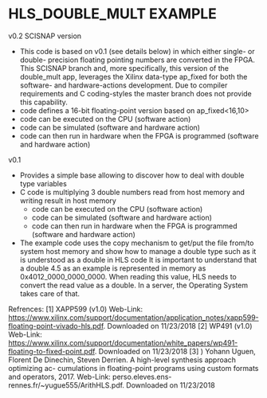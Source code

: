 # HLS_DOUBLE_MULT EXAMPLE

v0.2 SCISNAP version
* This code is based on v0.1 (see details below) in which either single- or double- precision floating pointing numbers are converted in the FPGA. This SCISNAP branch and, more specifically, this version of the double_mult app, leverages the Xilinx data-type ap_fixed for both the software- and hardware-actions development. Due to compiler requirements and C coding-styles the master branch does not provide this capability. 
* code defines a 16-bit floating-point version based on ap_fixed<16,10>
* code can be executed on the CPU (software action)
* code can be simulated (software and hardware action)
 * code can then run in hardware when the FPGA is programmed (software and hardware action)


v0.1
* Provides a simple base allowing to discover how to deal with double type variables
* C code is multiplying 3 double numbers read from host memory and writing result in host memory
  * code can be executed on the CPU (software action)
  * code can be simulated (software and hardware action)
  * code can then run in hardware when the FPGA is programmed (software and hardware action)
* The example code uses the copy mechanism to get/put the file from/to system host memory and show how to manage a double type such as it is understood as a double in HLS code 
It is important to understand that a double 4.5 as an example is represented in memory as 0x4012_0000_0000_0000. When reading this value, HLS needs to convert the read value as a double. In a server, the Operating System takes care of that. 



Refrences:
[1] XAPP599 (v1.0) Web-Link: https://www.xilinx.com/support/documentation/application_notes/xapp599-floating-point-vivado-hls.pdf. Downloaded on 11/23/2018
[2] WP491 (v1.0) Web-Link: https://www.xilinx.com/support/documentation/white_papers/wp491-floating-to-fixed-point.pdf. Downloaded on 11/23/2018
[3] ) Yohann Uguen, Florent De Dinechin, Steven Derrien. A high-level synthesis approach optimizing ac-
cumulations in floating-point programs using custom formats and operators, 2017. Web-Link: perso.eleves.ens-rennes.fr/~yugue555/ArithHLS.pdf. Downloaded on 11/23/2018

